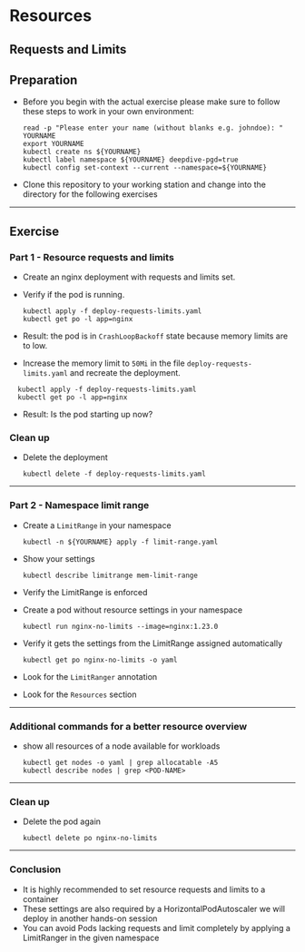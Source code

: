 # Resources

## Requests and Limits

## Preparation

* Before you begin with the actual exercise please make sure to follow these steps to work in your own environment:

  ```shell
  read -p "Please enter your name (without blanks e.g. johndoe): " YOURNAME
  export YOURNAME
  kubectl create ns ${YOURNAME}
  kubectl label namespace ${YOURNAME} deepdive-pgd=true
  kubectl config set-context --current --namespace=${YOURNAME}
  ```

* Clone this repository to your working station and change into the directory for the following exercises

---

## Exercise

### Part 1 - Resource requests and limits

* Create an nginx deployment with requests and limits set.
* Verify if the pod is running.

  ```shell
  kubectl apply -f deploy-requests-limits.yaml
  kubectl get po -l app=nginx
  ```

* Result: the pod is in `CrashLoopBackoff` state because memory limits are to low.
* Increase the memory limit to `50Mi` in the file `deploy-requests-limits.yaml` and recreate the deployment.

```shell
  kubectl apply -f deploy-requests-limits.yaml
  kubectl get po -l app=nginx
  ```

* Result: Is the pod starting up now?

### Clean up

* Delete the deployment

  ```shell
  kubectl delete -f deploy-requests-limits.yaml
  ```

---

### Part 2 - Namespace limit range

* Create a `LimitRange` in your namespace

  ```shell
  kubectl -n ${YOURNAME} apply -f limit-range.yaml
  ```

* Show your settings

  ```shell
  kubectl describe limitrange mem-limit-range
  ```

* Verify the LimitRange is enforced

* Create a pod without resource settings in your namespace

  ```shell
  kubectl run nginx-no-limits --image=nginx:1.23.0
  ```

* Verify it gets the settings from the LimitRange assigned automatically

  ```shell
  kubectl get po nginx-no-limits -o yaml
  ```

* Look for the `LimitRanger` annotation
* Look for the `Resources` section

---

### Additional commands for a better resource overview

* show all resources of a node available for workloads

  ```shell
  kubectl get nodes -o yaml | grep allocatable -A5
  kubectl describe nodes | grep <POD-NAME>
  ```

---

### Clean up

* Delete the pod again

  ```shell
  kubectl delete po nginx-no-limits
  ```

---

### Conclusion

- It is highly recommended to set resource requests and limits to a container
- These settings are also required by a HorizontalPodAutoscaler we will deploy in another hands-on session
- You can avoid Pods lacking requests and limit completely by applying a LimitRanger in the given namespace
